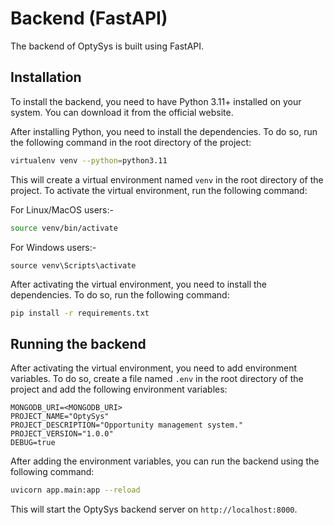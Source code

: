 # Backend (FastAPI)

The backend of OptySys is built using FastAPI.

## Installation

To install the backend, you need to have Python 3.11+ installed on your system. You can download it from the official website.

After installing Python, you need to install the dependencies. To do so, run the following command in the root directory of the project:

```bash
virtualenv venv --python=python3.11
```

This will create a virtual environment named `venv` in the root directory of the project. To activate the virtual environment, run the following command:

For Linux/MacOS users:-

```bash
source venv/bin/activate
```

For Windows users:-

```shell
source venv\Scripts\activate
```

After activating the virtual environment, you need to install the dependencies. To do so, run the following command:

```bash
pip install -r requirements.txt
```

## Running the backend

After activating the virtual environment, you need to add environment variables. To do so, create a file named `.env` in the root directory of the project and add the following environment variables:

```env
MONGODB_URI=<MONGODB_URI>
PROJECT_NAME="OptySys"
PROJECT_DESCRIPTION="Opportunity management system."
PROJECT_VERSION="1.0.0"
DEBUG=true
```

After adding the environment variables, you can run the backend using the following command:

```bash
uvicorn app.main:app --reload
```

This will start the OptySys backend server on `http://localhost:8000`.
